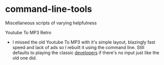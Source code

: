 # command-line-tools
Miscellaneous scripts of varying helpfulness

Youtube To MP3 Retro
- I missed the old Youtube To MP3 with it's simple layout, blazingly fast speed and lack of ads so I rebuilt it using the command line. Still defaults to playing the classic [developers](https://www.youtube.com/watch?v=KMU0tzLwhbE) if there's no input just like the old one did. 
